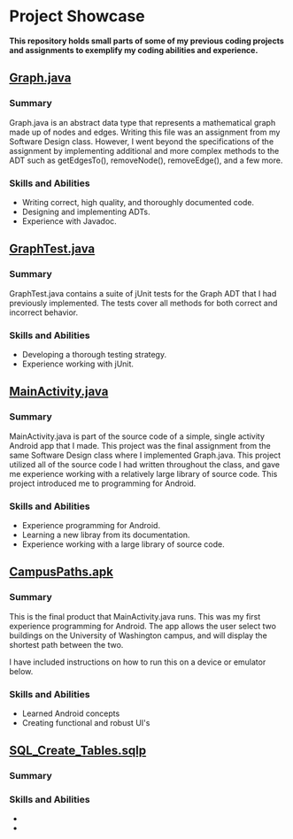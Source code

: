 # Project Showcase
__This repository holds small parts of some of my previous 
coding projects and assignments to exemplify my coding abilities
and experience.__


## [Graph.java](https://github.com/kdmcc/Project-Showcase/blob/master/Projects/Graph.java)
### Summary
Graph.java is an abstract data type that represents a mathematical 
graph made up of nodes and edges. Writing this file was an assignment 
from my Software Design class. However, I went beyond the specifications of the
assignment by implementing additional and more complex methods to the ADT 
such as getEdgesTo(), removeNode(), removeEdge(), and a few more.

### Skills and Abilities
* Writing correct, high quality, and thoroughly documented code.
* Designing and implementing ADTs.
* Experience with Javadoc.



## [GraphTest.java](https://github.com/kdmcc/Project-Showcase/blob/master/Projects/GraphTest.java)
### Summary
GraphTest.java contains a suite of jUnit tests for the Graph ADT that I had 
previously implemented. The tests cover all methods for both correct and 
incorrect behavior.

### Skills and Abilities
* Developing a thorough testing strategy.
* Experience working with jUnit.



## [MainActivity.java](https://github.com/kdmcc/Project-Showcase/blob/master/Projects/MainActivity.java)
### Summary
MainActivity.java is part of the source code of a simple, single activity Android
app that I made. This project was the final assignment from the same Software Design class
where I implemented Graph.java. This project utilized all of the source code I had written throughout
the class, and gave me experience working with a relatively large library of source code. This project 
introduced me to programming for Android.

### Skills and Abilities
* Experience programming for Android.
* Learning a new libray from its documentation.
* Experience working with a large library of source code.



## [CampusPaths.apk](https://github.com/kdmcc/Project-Showcase/blob/master/Projects/CampusPaths.apk)
### Summary
This is the final product that MainActivity.java runs. This was my first experience programming for Android.
The app allows the user select two buildings on the University of Washington campus, and will display the 
shortest path between the two.

I have included instructions on how to run this on a device or emulator below.

### Skills and Abilities
* Learned Android concepts
* Creating functional and robust UI's


## [SQL_Create_Tables.sqlp](https://github.com/kdmcc/Project-Showcase/blob/master/Projects/SQL_Create_Tables.sqlp)
### Summary


### Skills and Abilities
*
*